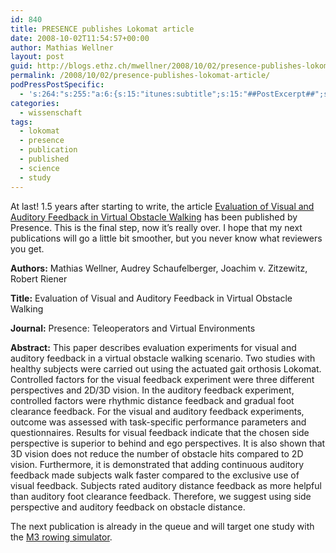 ```yaml
---
id: 840
title: PRESENCE publishes Lokomat article
date: 2008-10-02T11:54:57+00:00
author: Mathias Wellner
layout: post
guid: http://blogs.ethz.ch/mwellner/2008/10/02/presence-publishes-lokomat-article/
permalink: /2008/10/02/presence-publishes-lokomat-article/
podPressPostSpecific:
  - 's:264:"s:255:"a:6:{s:15:"itunes:subtitle";s:15:"##PostExcerpt##";s:14:"itunes:summary";s:15:"##PostExcerpt##";s:15:"itunes:keywords";s:17:"##WordPressCats##";s:13:"itunes:author";s:10:"##Global##";s:15:"itunes:explicit";s:7:"Default";s:12:"itunes:block";s:7:"Default";}";";'
categories:
  - wissenschaft
tags:
  - lokomat
  - presence
  - publication
  - published
  - science
  - study
---
```

At last! 1.5 years after starting to write, the article [Evaluation of Visual and Auditory Feedback in Virtual Obstacle Walking](http://www.mitpressjournals.org/doi/abs/10.1162/pres.17.5.512) has been published by Presence. This is the final step, now it&#8217;s really over. I hope that my next publications will go a little bit smoother, but you never know what reviewers you get.

**Authors:** Mathias Wellner, ­Audrey Schaufelberger,­ Joachim v. Zitzewitz, Robert Riener

**Title:** Evaluation of Visual and Auditory Feedback in Virtual Obstacle Walking

**Journal:** Presence: Teleoperators and Virtual Environments

**Abstract:** This paper describes evaluation experiments for visual and auditory feedback in a virtual obstacle walking scenario. Two studies with healthy subjects were carried out using the actuated gait orthosis Lokomat. Controlled factors for the visual feedback experiment were three different perspectives and 2D/3D vision. In the auditory feedback experiment, controlled factors were rhythmic distance feedback and gradual foot clearance feedback. For the visual and auditory feedback experiments, outcome was assessed with task-specific performance parameters and questionnaires. Results for visual feedback indicate that the chosen side perspective is superior to behind and ego perspectives. It is also shown that 3D vision does not reduce the number of obstacle hits compared to 2D vision. Furthermore, it is demonstrated that adding continuous auditory feedback made subjects walk faster compared to the exclusive use of visual feedback. Subjects rated auditory distance feedback as more helpful than auditory foot clearance feedback. Therefore, we suggest using side perspective and auditory feedback on obstacle distance.

The next publication is already in the queue and will target one study with the [M3 rowing simulator](http://www.sms.hest.ethz.ch/research/current-research-projects/robot-assisted-training-in-sports.html).